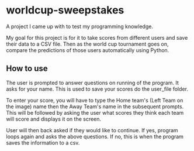 # worldcup-sweepstakes
A project I came up with to test my programming knowledge.

My goal for this project is for it to take scores from different users and save their data to a CSV file. Then as the world cup tournament goes on, compare the predictions of those users automatically using Python. 


How to use
-------------------
The user is prompted to answer questions on running of the program. It asks for your name. This is used to save your scores do the user_file folder. 

To enter your score, you will have to type the Home team's (Left Team on the image) name then the Away Team's name in the subsequent prompts. This will be followed by asking the user what scores they think each team will score and displays it on the screen. 

User will then back asked if they would like to continue. If yes, program loops again and asks the above questions. If no, this is when the program saves the information to a csv. 
